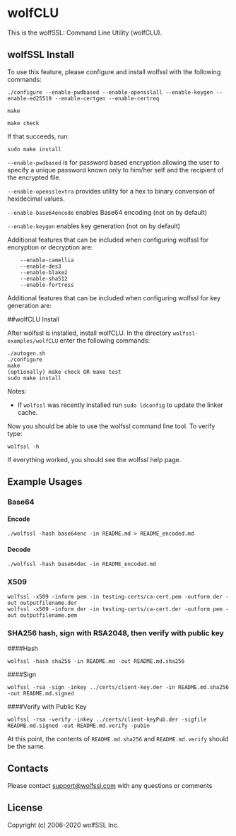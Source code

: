 # wolfCLU

This is the wolfSSL: Command Line Utility (wolfCLU).

## wolfSSL Install

To use this feature, please configure and install wolfssl with the following commands:

```
./configure --enable-pwdbased --enable-opensslall --enable-keygen --enable-ed25519 --enable-certgen --enable-certreq

make

make check
```

If that succeeds, run:

```
sudo make install
```

`--enable-pwdbased` is for password based encryption allowing the user
to specify a unique password known only to him/her self and the
recipient of the encrypted file.

`--enable-opensslextra` provides utility for a hex to binary conversion of
hexidecimal values.

`--enable-base64encode` enables Base64 encoding (not on by default)

`--enable-keygen` enables key generation (not on by default)


Additional features that can be included when configuring wolfssl for
encryption or decryption are:

        --enable-camellia
        --enable-des3
        --enable-blake2
        --enable-sha512
        --enable-fortress

Additional features that can be included when configuring wolfssl for
key generation are:



##wolfCLU Install

After wolfssl is installed, install wolfCLU.  In the directory
`wolfssl-examples/wolfCLU` enter the following commands:

    ./autogen.sh
    ./configure
    make
    (optionally) make check OR make test
    sudo make install

Notes:
* If `wolfssl` was recently installed run `sudo ldconfig` to update the linker cache.


Now you should be able to use the wolfssl command line tool.  To verify type:

    wolfssl -h

If everything worked, you should see the wolfssl help page.

## Example Usages

### Base64

#### Encode

```
./wolfssl -hash base64enc -in README.md > README_encoded.md
```

#### Decode

```
./wolfssl -hash base64dec -in README_encoded.md
```

### X509

```
wolfssl -x509 -inform pem -in testing-certs/ca-cert.pem -outform der -out outputfilename.der
wolfssl -x509 -inform der -in testing-certs/ca-cert.der -outform pem -out outputfilename.pem
```

### SHA256 hash, sign with RSA2048, then verify with public key 

####Hash

```
wolfssl -hash sha256 -in README.md -out README.md.sha256
```
####Sign

```
wolfssl -rsa -sign -inkey ../certs/client-key.der -in README.md.sha256  -out README.md.signed
```
####Verify with Public Key

```
wolfssl -rsa -verify -inkey ../certs/client-keyPub.der -sigfile README.md.signed -out README.md.verify -pubin
```
At this point, the contents of `README.md.sha256` and `README.md.verify` should be the same.

## Contacts

Please contact support@wolfssl.com with any questions or comments

## License

Copyright (c) 2006-2020 wolfSSL Inc.
